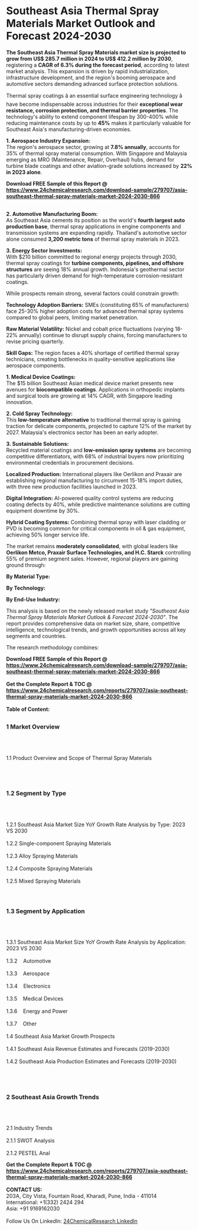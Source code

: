 <h1>Southeast Asia Thermal Spray Materials Market Outlook and Forecast 2024-2030</h1><p><strong>The Southeast Asia Thermal Spray Materials market size is projected to grow from US$ 285.7 million in 2024 to US$ 412.2 million by 2030</strong>, registering a <strong>CAGR of 6.3% during the forecast period</strong>, according to latest market analysis. This expansion is driven by rapid industrialization, infrastructure development, and the region's booming aerospace and automotive sectors demanding advanced surface protection solutions.</p><p>Thermal spray coatings â an essential surface engineering technology â have become indispensable across industries for their <strong>exceptional wear resistance, corrosion protection, and thermal barrier properties</strong>. The technology's ability to extend component lifespan by 300-400% while reducing maintenance costs by up to <strong>45%</strong> makes it particularly valuable for Southeast Asia's manufacturing-driven economies.</p><p><strong>1. Aerospace Industry Expansion:</strong><br> 
The region's aerospace sector, growing at <strong>7.8% annually</strong>, accounts for 35% of thermal spray material consumption. With Singapore and Malaysia emerging as MRO (Maintenance, Repair, Overhaul) hubs, demand for turbine blade coatings and other aviation-grade solutions increased by <strong>22% in 2023 alone</strong>.</p><div><b>Download FREE Sample of this Report @ 
            <a href="https://www.24chemicalresearch.com/download-sample/279707/asia-southeast-thermal-spray-materials-market-2024-2030-866">
            https://www.24chemicalresearch.com/download-sample/279707/asia-southeast-thermal-spray-materials-market-2024-2030-866</a></b></div><br><p><strong>2. Automotive Manufacturing Boom:</strong><br>
As Southeast Asia cements its position as the world's <strong>fourth largest auto production base</strong>, thermal spray applications in engine components and transmission systems are expanding rapidly. Thailand's automotive sector alone consumed <strong>3,200 metric tons</strong> of thermal spray materials in 2023.</p><p><strong>3. Energy Sector Investments:</strong><br>
With $210 billion committed to regional energy projects through 2030, thermal spray coatings for <strong>turbine components, pipelines, and offshore structures</strong> are seeing 18% annual growth. Indonesia's geothermal sector has particularly driven demand for high-temperature corrosion-resistant coatings.</p><p>While prospects remain strong, several factors could constrain growth:</p><p><strong>Technology Adoption Barriers:</strong> SMEs (constituting 65% of manufacturers) face 25-30% higher adoption costs for advanced thermal spray systems compared to global peers, limiting market penetration.</p><p><strong>Raw Material Volatility:</strong> Nickel and cobalt price fluctuations (varying 18-22% annually) continue to disrupt supply chains, forcing manufacturers to revise pricing quarterly.</p><p><strong>Skill Gaps:</strong> The region faces a 40% shortage of certified thermal spray technicians, creating bottlenecks in quality-sensitive applications like aerospace components.</p><p><strong>1. Medical Device Coatings:</strong><br>
The $15 billion Southeast Asian medical device market presents new avenues for <strong>biocompatible coatings</strong>. Applications in orthopedic implants and surgical tools are growing at 14% CAGR, with Singapore leading innovation.</p><p><strong>2. Cold Spray Technology:</strong><br>
This <strong>low-temperature alternative</strong> to traditional thermal spray is gaining traction for delicate components, projected to capture 12% of the market by 2027. Malaysia's electronics sector has been an early adopter.</p><p><strong>3. Sustainable Solutions:</strong><br>
Recycled material coatings and <strong>low-emission spray systems</strong> are becoming competitive differentiators, with 68% of industrial buyers now prioritizing environmental credentials in procurement decisions.</p><p><strong>Localized Production:</strong> International players like Oerlikon and Praxair are establishing regional manufacturing to circumvent 15-18% import duties, with three new production facilities launched in 2023.</p><p><strong>Digital Integration:</strong> AI-powered quality control systems are reducing coating defects by 40%, while predictive maintenance solutions are cutting equipment downtime by 30%.</p><p><strong>Hybrid Coating Systems:</strong> Combining thermal spray with laser cladding or PVD is becoming common for critical components in oil &amp; gas equipment, achieving 50% longer service life.</p><p>The market remains <strong>moderately consolidated</strong>, with global leaders like <strong>Oerlikon Metco, Praxair Surface Technologies, and H.C. Starck</strong> controlling 55% of premium segment sales. However, regional players are gaining ground through:</p><p><strong>By Material Type:</strong></p><p><strong>By Technology:</strong></p><p><strong>By End-Use Industry:</strong></p><p>This analysis is based on the newly released market study <em>"Southeast Asia Thermal Spray Materials Market Outlook &amp; Forecast 2024-2030"</em>. The report provides comprehensive data on market size, share, competitive intelligence, technological trends, and growth opportunities across all key segments and countries.</p><p>The research methodology combines:</p><div><b>Download FREE Sample of this Report @ 
            <a href="https://www.24chemicalresearch.com/download-sample/279707/asia-southeast-thermal-spray-materials-market-2024-2030-866">
            https://www.24chemicalresearch.com/download-sample/279707/asia-southeast-thermal-spray-materials-market-2024-2030-866</a></b></div><br><div><b>Get the Complete Report & TOC @ 
            <a href="https://www.24chemicalresearch.com/reports/279707/asia-southeast-thermal-spray-materials-market-2024-2030-866">
            https://www.24chemicalresearch.com/reports/279707/asia-southeast-thermal-spray-materials-market-2024-2030-866</a></b></div><br>
            <b>Table of Content:</b><p><h2><span style="font-size:16px"><strong>1 Market Overview&nbsp;&nbsp; &nbsp;</strong></span></h2><br />
<br />
<p>1.1 Product Overview and Scope of Thermal Spray Materials&nbsp;</p><br />
<br />
<h2><strong><span style="font-size:16px">1.2 Segment by Type&nbsp;&nbsp; &nbsp;</span></strong></h2><br />
<br />
<p>1.2.1 Southeast Asia Market Size YoY Growth Rate Analysis by Type: 2023 VS 2030&nbsp;&nbsp; &nbsp;<br /><br />
1.2.2 Single-component Spraying Materials&nbsp;&nbsp; &nbsp;<br /><br />
1.2.3 Alloy Spraying Materials<br /><br />
1.2.4 Composite Spraying Materials<br /><br />
1.2.5 Mixed Spraying Materials<br /><br />
<br />
<h2><span style="font-size:16px"><strong>1.3 Segment by Application&nbsp;&nbsp;</strong></span></h2><br />
<br />
<p>1.3.1 Southeast Asia Market Size YoY Growth Rate Analysis by Application: 2023 VS 2030&nbsp;&nbsp; &nbsp;<br /><br />
1.3.2&nbsp;&nbsp; &nbsp;Automotive<br /><br />
1.3.3&nbsp;&nbsp; &nbsp;Aerospace<br /><br />
1.3.4&nbsp;&nbsp; &nbsp;Electronics<br /><br />
1.3.5&nbsp;&nbsp; &nbsp;Medical Devices<br /><br />
1.3.6&nbsp;&nbsp; &nbsp;Energy and Power<br /><br />
1.3.7&nbsp;&nbsp; &nbsp;Other<br /><br />
1.4 Southeast Asia Market Growth Prospects&nbsp;&nbsp; &nbsp;<br /><br />
1.4.1 Southeast Asia Revenue Estimates and Forecasts (2019-2030)&nbsp;&nbsp; &nbsp;<br /><br />
1.4.2 Southeast Asia Production Estimates and Forecasts (2019-2030)&nbsp;&nbsp;</p><br />
<br />
<h2><span style="font-size:16px"><strong>2 Southeast Asia Growth Trends&nbsp;&nbsp; &nbsp;</strong></span></h2><br />
<br />
<p>2.1 Industry Trends&nbsp;&nbsp; &nbsp;<br /><br />
2.1.1 SWOT Analysis&nbsp;&nbsp; &nbsp;<br /><br />
2.1.2 PESTEL Anal</p><div><b>Get the Complete Report & TOC @ 
            <a href="https://www.24chemicalresearch.com/reports/279707/asia-southeast-thermal-spray-materials-market-2024-2030-866">
            https://www.24chemicalresearch.com/reports/279707/asia-southeast-thermal-spray-materials-market-2024-2030-866</a></b></div><br><b>CONTACT US:</b><br>
            203A, City Vista, Fountain Road, Kharadi, Pune, India - 411014<br>
            International: +1(332) 2424 294<br>
            Asia: +91 9169162030 <br><br>
            Follow Us On LinkedIn: <a href="https://www.linkedin.com/company/24chemicalresearch/">24ChemicalResearch LinkedIn</a>